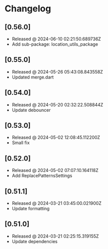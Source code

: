 # Changelog

## [0.56.0]

- Released @ 2024-06-10 02:21:50.689736Z
- Add sub-package: location_utils_package

## [0.55.0]

- Released @ 2024-05-26 05:43:08.843558Z
- Updated merge.dart

## [0.54.0]

- Released @ 2024-05-20 02:32:22.508844Z
- Update debouncer

## [0.53.0]

- Released @ 2024-05-02 12:08:45.112200Z
- Small fix

## [0.52.0]

- Released @ 2024-05-02 07:07:10.164118Z
- Add ReplacePatternsSettings

## [0.51.1]

- Released @ 2024-03-21 03:45:00.021900Z
- Update formatting

## [0.51.0]

- Released @ 2024-03-21 02:25:15.319155Z
- Update dependencies
